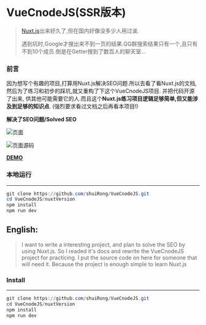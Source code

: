 # VueCnodeJS(SSR版本)

> [Nuxt.js](https://zh.nuxtjs.org/)出来好久了,但在国内好像没多少人用过诶. 
>
> 遇到坑时,Google才搜出来不到一页的结果.QQ群搜索结果只有一个,且只有不到10个成员.倒是在Getter搜到了数百人的聊天室...



### 前言

因为想写个有趣的项目,打算用Nuxt.js解决SEO问题.所以去看了看Nuxt.js的文档,然后为了练习和初步的踩坑,就又重构了下这个VueCnodeJS项目. 并把代码开源了出来, 供其他可能需要它的人.而且这个**Nuxt.js练习项目逻辑足够简单,但又能涉及到足够的知识点**.
(强烈要求看过文档之后再看本项目!)


**解决了SEO问题/Solved SEO**

![页面](/nuxtVersion/screens/page.png)

![页面源码](/nuxtVersion/screens/sourcecode.png)

**[DEMO](https://mystifying-hoover-fff38f.netlify.com/)**

### 本地运行

---

```powershell
git clone https://github.com/shuiRong/VueCnodeJS.git
cd VueCnodeJS/nuxtVersion
npm install
npm run dev
```



## English: 

> I want to write a interesting project, and plan to solve the SEO by using Nuxt.js. So I readed it's docs and rewrite the VueCnodeJS project for practicing. I put the source code on here for someone that will need it. Because the project is enough simple to learn Nuxt.js



### Install

---

```powershell
git clone https://github.com/shuiRong/VueCnodeJS.git
cd VueCnodeJS/nuxtVersion
npm install
npm run dev
```



